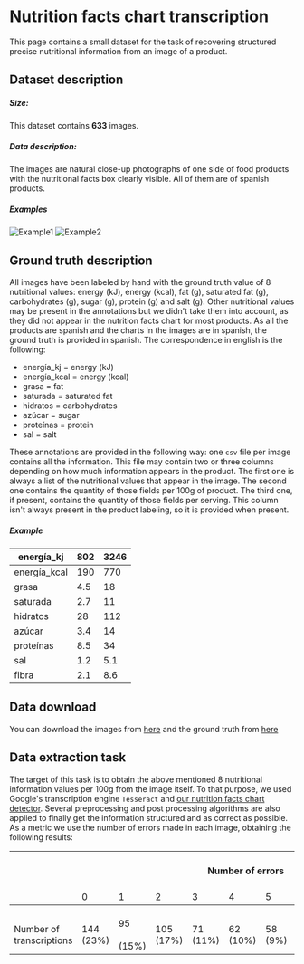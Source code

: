 # Nutrition facts chart transcription
This page contains a small dataset for the task of recovering structured precise nutritional information from an image of a product.

## Dataset description
##### Size: 
This dataset contains **633** images.
##### Data description:
The images are natural close-up photographs of one side of food products with the nutritional facts box clearly visible.
All of them are of spanish products.
##### Examples
![Example1](/examples/imgs/ex1.jpg)
![Example2](/examples/imgs/ex2.jpg)

## Ground truth description
All images have been labeled by hand with the ground truth value of 8 nutritional values: energy (kJ), energy (kcal), fat (g), saturated fat (g), carbohydrates (g), sugar (g), protein (g) and salt (g). Other nutritional values may be present in the annotations but we didn't take them into account, as they did not appear in the nutrition facts chart for most products.
As all the products are spanish and the charts in the images are in spanish, the ground truth is provided in spanish. The correspondence in english is the following:
- energía_kj = energy (kJ)
- energía_kcal = energy (kcal)
- grasa = fat
- saturada = saturated fat
- hidratos = carbohydrates
- azúcar = sugar
- proteínas = protein
- sal = salt

These annotations are provided in the following way: one `csv` file per image contains all the information. This file may contain two or three columns depending on how much information appears in the product. The first one is always a list of the nutritional values that appear in the image. The second one contains the quantity of those fields per 100g of product. The third one, if present, contains the quantity of those fields per serving. This column isn't always present in the product labeling, so it is provided when present.

##### Example
| energía_kj   | 802 | 3246 |
|--------------|-----|------|
| energía_kcal | 190 | 770  |
| grasa        | 4.5 | 18   |
| saturada     | 2.7 | 11   |
| hidratos     | 28  | 112  |
| azúcar       | 3.4 | 14   |
| proteínas    | 8.5 | 34   |
| sal          | 1.2 | 5.1  |
| fibra        | 2.1 | 8.6  |

## Data download
You can download the images from [here](https://drive.google.com/file/d/15vnCd0pTIv489j_VpIx_cyTRuQYFTVUC/view?usp=sharing) and the ground truth from [here](https://drive.google.com/file/d/15vnCd0pTIv489j_VpIx_cyTRuQYFTVUC/view?usp=sharing)

## Data extraction task
The target of this task is to obtain the above mentioned 8 nutritional information values per 100g from the image itself. To that purpose, we used Google's transcription engine `Tesseract` and [our nutrition facts chart detector](https://github.com/jofuelo/nutrition_facts_chart_detection). Several preprocessing and post processing algorithms are also applied to finally get the information structured and as correct as possible. As a metric we use the number of errors made in each image, obtaining the following results:

<table class="tg">
<thead>
  <tr>
    <th class="tg-0pky" rowspan="2">   <br>    </th>
    <th class="tg-c3ow" colspan="10">   <br>Number of   errors   </th>
  </tr>
  <tr>
    <td class="tg-0pky">   <br>0   </td>
    <td class="tg-0pky">   <br>1   </td>
    <td class="tg-0pky">   <br>2   </td>
    <td class="tg-0pky">   <br>3   </td>
    <td class="tg-0pky">   <br>4   </td>
    <td class="tg-0pky">   <br>5   </td>
    <td class="tg-0pky">   <br>6   </td>
    <td class="tg-0pky">   <br>7   </td>
    <td class="tg-0pky">   <br>8   </td>
    <td class="tg-0pky">   <br>Total   </td>
  </tr>
</thead>
<tbody>
  <tr>
    <td class="tg-0pky">   <br>Number of transcriptions   </td>
    <td class="tg-0pky">   <br>144 (23%)   </td>
    <td class="tg-0pky">   <br>95<br>   <br>(15%)   </td>
    <td class="tg-0pky">   <br>105 (17%)   </td>
    <td class="tg-0pky">   <br>71 (11%)   </td>
    <td class="tg-0pky">   <br>62 (10%)   </td>
    <td class="tg-0pky">   <br>58 (9%)   </td>
    <td class="tg-0pky">   <br>46 (7%)   </td>
    <td class="tg-0pky">   <br>18 (3%)   </td>
    <td class="tg-0pky">   <br>34 (5%)   </td>
    <td class="tg-0pky">   <br>633   </td>
  </tr>
</tbody>


